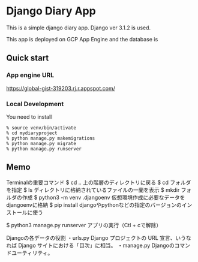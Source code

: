 # Django Diary App
This is a simple django diary app. Django ver 3.1.2 is used. 

This app is deployed on GCP App Engine and
the database is 

## Quick start
### App engine URL
https://global-gist-319203.rj.r.appspot.com/

### Local Development
You need to install 
```
% source venv/bin/activate
% cd mydiaryproject
% python manage.py makemigrations
% python manage.py migrate
% python manage.py runserver
```

## Memo
Terminalの重要コマンド
$ cd .. 上の階層のディレクトリに戻る
$ cd フォルダを指定
$ ls ディレクトリに格納されているファイルの一蘭を表示
$ mkdir フォルダの作成
$ python3 -m venv .djangoenv 仮想環境作成に必要なデータをdjangoenvに格納
$ pip install djangoやpythonなどの指定のバージョンのインストールに使う

$ python3 manage.py runserver アプリの実行（Ctl + cで解除）

Djangoの各データの役割
・urls.py
Django プロジェクトの URL 宣言、いうなれば Django サイトにおける「目次」に相当。
・manage.py
Djangoのコマンドユーティリティ。





